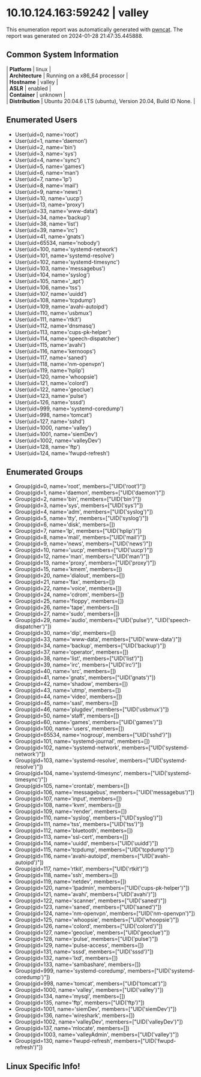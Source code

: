 # 10.10.124.163:59242 | valley

This enumeration report was automatically generated with [pwncat](https://github.com/calebstewart/pwncat).
The report was generated on 2024-01-28 21:47:35.445888.

## Common System Information

| **Platform**     | linux                                                      |  
| **Architecture** | Running on a x86_64 processor                              |  
| **Hostname**     | valley                                                     |  
| **ASLR**         | enabled                                                    |  
| **Container**    | unknown                                                    |  
| **Distribution** | Ubuntu 20.04.6 LTS (ubuntu), Version 20.04, Build ID None. |

## Enumerated Users
- User(uid=0, name='root')
- User(uid=1, name='daemon')
- User(uid=2, name='bin')
- User(uid=3, name='sys')
- User(uid=4, name='sync')
- User(uid=5, name='games')
- User(uid=6, name='man')
- User(uid=7, name='lp')
- User(uid=8, name='mail')
- User(uid=9, name='news')
- User(uid=10, name='uucp')
- User(uid=13, name='proxy')
- User(uid=33, name='www-data')
- User(uid=34, name='backup')
- User(uid=38, name='list')
- User(uid=39, name='irc')
- User(uid=41, name='gnats')
- User(uid=65534, name='nobody')
- User(uid=100, name='systemd-network')
- User(uid=101, name='systemd-resolve')
- User(uid=102, name='systemd-timesync')
- User(uid=103, name='messagebus')
- User(uid=104, name='syslog')
- User(uid=105, name='_apt')
- User(uid=106, name='tss')
- User(uid=107, name='uuidd')
- User(uid=108, name='tcpdump')
- User(uid=109, name='avahi-autoipd')
- User(uid=110, name='usbmux')
- User(uid=111, name='rtkit')
- User(uid=112, name='dnsmasq')
- User(uid=113, name='cups-pk-helper')
- User(uid=114, name='speech-dispatcher')
- User(uid=115, name='avahi')
- User(uid=116, name='kernoops')
- User(uid=117, name='saned')
- User(uid=118, name='nm-openvpn')
- User(uid=119, name='hplip')
- User(uid=120, name='whoopsie')
- User(uid=121, name='colord')
- User(uid=122, name='geoclue')
- User(uid=123, name='pulse')
- User(uid=126, name='sssd')
- User(uid=999, name='systemd-coredump')
- User(uid=998, name='tomcat')
- User(uid=127, name='sshd')
- User(uid=1000, name='valley')
- User(uid=1001, name='siemDev')
- User(uid=1002, name='valleyDev')
- User(uid=128, name='ftp')
- User(uid=124, name='fwupd-refresh')

## Enumerated Groups
- Group(gid=0, name='root', members=["UID('root')"])
- Group(gid=1, name='daemon', members=["UID('daemon')"])
- Group(gid=2, name='bin', members=["UID('bin')"])
- Group(gid=3, name='sys', members=["UID('sys')"])
- Group(gid=4, name='adm', members=["UID('syslog')"])
- Group(gid=5, name='tty', members=["UID('syslog')"])
- Group(gid=6, name='disk', members=[])
- Group(gid=7, name='lp', members=["UID('hplip')"])
- Group(gid=8, name='mail', members=["UID('mail')"])
- Group(gid=9, name='news', members=["UID('news')"])
- Group(gid=10, name='uucp', members=["UID('uucp')"])
- Group(gid=12, name='man', members=["UID('man')"])
- Group(gid=13, name='proxy', members=["UID('proxy')"])
- Group(gid=15, name='kmem', members=[])
- Group(gid=20, name='dialout', members=[])
- Group(gid=21, name='fax', members=[])
- Group(gid=22, name='voice', members=[])
- Group(gid=24, name='cdrom', members=[])
- Group(gid=25, name='floppy', members=[])
- Group(gid=26, name='tape', members=[])
- Group(gid=27, name='sudo', members=[])
- Group(gid=29, name='audio', members=["UID('pulse')", "UID('speech-dispatcher')"])
- Group(gid=30, name='dip', members=[])
- Group(gid=33, name='www-data', members=["UID('www-data')"])
- Group(gid=34, name='backup', members=["UID('backup')"])
- Group(gid=37, name='operator', members=[])
- Group(gid=38, name='list', members=["UID('list')"])
- Group(gid=39, name='irc', members=["UID('irc')"])
- Group(gid=40, name='src', members=[])
- Group(gid=41, name='gnats', members=["UID('gnats')"])
- Group(gid=42, name='shadow', members=[])
- Group(gid=43, name='utmp', members=[])
- Group(gid=44, name='video', members=[])
- Group(gid=45, name='sasl', members=[])
- Group(gid=46, name='plugdev', members=["UID('usbmux')"])
- Group(gid=50, name='staff', members=[])
- Group(gid=60, name='games', members=["UID('games')"])
- Group(gid=100, name='users', members=[])
- Group(gid=65534, name='nogroup', members=["UID('sshd')"])
- Group(gid=101, name='systemd-journal', members=[])
- Group(gid=102, name='systemd-network', members=["UID('systemd-network')"])
- Group(gid=103, name='systemd-resolve', members=["UID('systemd-resolve')"])
- Group(gid=104, name='systemd-timesync', members=["UID('systemd-timesync')"])
- Group(gid=105, name='crontab', members=[])
- Group(gid=106, name='messagebus', members=["UID('messagebus')"])
- Group(gid=107, name='input', members=[])
- Group(gid=108, name='kvm', members=[])
- Group(gid=109, name='render', members=[])
- Group(gid=110, name='syslog', members=["UID('syslog')"])
- Group(gid=111, name='tss', members=["UID('tss')"])
- Group(gid=112, name='bluetooth', members=[])
- Group(gid=113, name='ssl-cert', members=[])
- Group(gid=114, name='uuidd', members=["UID('uuidd')"])
- Group(gid=115, name='tcpdump', members=["UID('tcpdump')"])
- Group(gid=116, name='avahi-autoipd', members=["UID('avahi-autoipd')"])
- Group(gid=117, name='rtkit', members=["UID('rtkit')"])
- Group(gid=118, name='ssh', members=[])
- Group(gid=119, name='netdev', members=[])
- Group(gid=120, name='lpadmin', members=["UID('cups-pk-helper')"])
- Group(gid=121, name='avahi', members=["UID('avahi')"])
- Group(gid=122, name='scanner', members=["UID('saned')"])
- Group(gid=123, name='saned', members=["UID('saned')"])
- Group(gid=124, name='nm-openvpn', members=["UID('nm-openvpn')"])
- Group(gid=125, name='whoopsie', members=["UID('whoopsie')"])
- Group(gid=126, name='colord', members=["UID('colord')"])
- Group(gid=127, name='geoclue', members=["UID('geoclue')"])
- Group(gid=128, name='pulse', members=["UID('pulse')"])
- Group(gid=129, name='pulse-access', members=[])
- Group(gid=131, name='sssd', members=["UID('sssd')"])
- Group(gid=132, name='lxd', members=[])
- Group(gid=133, name='sambashare', members=[])
- Group(gid=999, name='systemd-coredump', members=["UID('systemd-coredump')"])
- Group(gid=998, name='tomcat', members=["UID('tomcat')"])
- Group(gid=1000, name='valley', members=["UID('valley')"])
- Group(gid=134, name='mysql', members=[])
- Group(gid=135, name='ftp', members=["UID('ftp')"])
- Group(gid=1001, name='siemDev', members=["UID('siemDev')"])
- Group(gid=136, name='wireshark', members=[])
- Group(gid=1002, name='valleyDev', members=["UID('valleyDev')"])
- Group(gid=137, name='mlocate', members=[])
- Group(gid=1003, name='valleyAdmin', members=["UID('valley')"])
- Group(gid=130, name='fwupd-refresh', members=["UID('fwupd-refresh')"])

## Linux Specific Info!
